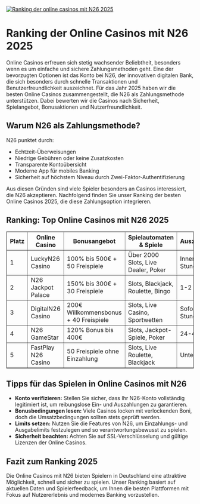 [![Ranking der online casinos mit N26 2025](https://123-caf.pages.dev/gitsignup.png)](https://vrmoo.ru/Bt82HjjY)

<h1>Ranking der Online Casinos mit N26 2025</h1> <p>Online Casinos erfreuen sich stetig wachsender Beliebtheit, besonders wenn es um einfache und sichere Zahlungsmethoden geht. Eine der bevorzugten Optionen ist das Konto bei N26, der innovativen digitalen Bank, die sich besonders durch schnelle Transaktionen und Benutzerfreundlichkeit auszeichnet. Für das Jahr 2025 haben wir die besten Online Casinos zusammengestellt, die N26 als Zahlungsmethode unterstützen. Dabei bewerten wir die Casinos nach Sicherheit, Spielangebot, Bonusaktionen und Nutzerfreundlichkeit.</p>  <h2>Warum N26 als Zahlungsmethode?</h2> <p>N26 punktet durch:</p> <ul>   <li>Echtzeit-Überweisungen</li>   <li>Niedrige Gebühren oder keine Zusatzkosten</li>   <li>Transparente Kontoübersicht</li>   <li>Moderne App für mobiles Banking</li>   <li>Sicherheit auf höchstem Niveau durch Zwei-Faktor-Authentifizierung</li> </ul>  <p>Aus diesen Gründen sind viele Spieler besonders an Casinos interessiert, die N26 akzeptieren. Nachfolgend finden Sie unser Ranking der besten Online Casinos 2025, die diese Zahlungsoption integrieren.</p>  <h2>Ranking: Top Online Casinos mit N26 2025</h2> <table border="1" cellpadding="8" cellspacing="0">   <thead>     <tr>       <th>Platz</th>       <th>Online Casino</th>       <th>Bonusangebot</th>       <th>Spielautomaten & Spiele</th>       <th>Auszahlungsdauer</th>     </tr>   </thead>   <tbody>     <tr>       <td>1</td>       <td>LuckyN26 Casino</td>       <td>100% bis 500€ + 50 Freispiele</td>       <td>Über 2000 Slots, Live Dealer, Poker</td>       <td>Innerhalb von 24 Stunden</td>     </tr>     <tr>       <td>2</td>       <td>N26 Jackpot Palace</td>       <td>150% bis 300€ + 30 Freispiele</td>       <td>Slots, Blackjack, Roulette, Bingo</td>       <td>1-2 Werktage</td>     </tr>     <tr>       <td>3</td>       <td>DigitalN26 Casino</td>       <td>200€ Willkommensbonus + 40 Freispiele</td>       <td>Slots, Live Casino, Sportwetten</td>       <td>Sofort bis 48 Stunden</td>     </tr>     <tr>       <td>4</td>       <td>N26 GameStar</td>       <td>120% Bonus bis 400€</td>       <td>Slots, Jackpot-Spiele, Poker</td>       <td>24-48 Stunden</td>     </tr>     <tr>       <td>5</td>       <td>FastPlay N26 Casino</td>       <td>50 Freispiele ohne Einzahlung</td>       <td>Slots, Live Roulette, Blackjack</td>       <td>Unter 24 Stunden</td>     </tr>   </tbody> </table>  <h2>Tipps für das Spielen in Online Casinos mit N26</h2> <ul>   <li><strong>Konto verifizieren:</strong> Stellen Sie sicher, dass Ihr N26-Konto vollständig legitimiert ist, um reibungslose Ein- und Auszahlungen zu garantieren.</li>   <li><strong>Bonusbedingungen lesen:</strong> Viele Casinos locken mit verlockenden Boni, doch die Umsatzbedingungen sollten stets geprüft werden.</li>   <li><strong>Limits setzen:</strong> Nutzen Sie die Features von N26, um Einzahlungs- und Ausgabelimits festzulegen und so verantwortungsbewusst zu spielen.</li>   <li><strong>Sicherheit beachten:</strong> Achten Sie auf SSL-Verschlüsselung und gültige Lizenzen der Online Casinos.</li> </ul>  <h2>Fazit zum Ranking 2025</h2> <p>Die Online Casinos mit N26 bieten Spielern in Deutschland eine attraktive Möglichkeit, schnell und sicher zu spielen. Unser Ranking basiert auf aktuellen Daten und Spielerfeedback, um Ihnen die besten Plattformen mit Fokus auf Nutzererlebnis und modernes Banking vorzustellen.</p>